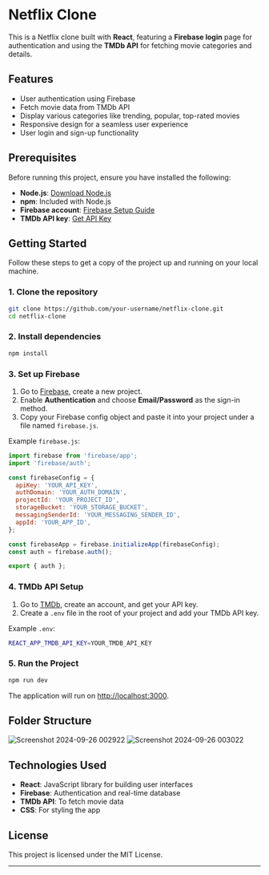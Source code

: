 # Netflix Clone

This is a Netflix clone built with **React**, featuring a **Firebase login** page for authentication and using the **TMDb API** for fetching movie categories and details.

## Features

- User authentication using Firebase
- Fetch movie data from TMDb API
- Display various categories like trending, popular, top-rated movies
- Responsive design for a seamless user experience
- User login and sign-up functionality

## Prerequisites

Before running this project, ensure you have installed the following:

- **Node.js**: [Download Node.js](https://nodejs.org/en/download/)
- **npm**: Included with Node.js
- **Firebase account**: [Firebase Setup Guide](https://firebase.google.com/docs/web/setup)
- **TMDb API key**: [Get API Key](https://www.themoviedb.org/settings/api)

## Getting Started

Follow these steps to get a copy of the project up and running on your local machine.

### 1. Clone the repository

```bash
git clone https://github.com/your-username/netflix-clone.git
cd netflix-clone
```

### 2. Install dependencies

```bash
npm install
```

### 3. Set up Firebase

1. Go to [Firebase](https://firebase.google.com/), create a new project.
2. Enable **Authentication** and choose **Email/Password** as the sign-in method.
3. Copy your Firebase config object and paste it into your project under a file named `firebase.js`.

Example `firebase.js`:
```javascript
import firebase from 'firebase/app';
import 'firebase/auth';

const firebaseConfig = {
  apiKey: 'YOUR_API_KEY',
  authDomain: 'YOUR_AUTH_DOMAIN',
  projectId: 'YOUR_PROJECT_ID',
  storageBucket: 'YOUR_STORAGE_BUCKET',
  messagingSenderId: 'YOUR_MESSAGING_SENDER_ID',
  appId: 'YOUR_APP_ID',
};

const firebaseApp = firebase.initializeApp(firebaseConfig);
const auth = firebase.auth();

export { auth };
```

### 4. TMDb API Setup

1. Go to [TMDb](https://www.themoviedb.org/), create an account, and get your API key.
2. Create a `.env` file in the root of your project and add your TMDb API key.

Example `.env`:
```bash
REACT_APP_TMDB_API_KEY=YOUR_TMDB_API_KEY
```

### 5. Run the Project

```bash
npm run dev 
```

The application will run on [http://localhost:3000](http://localhost:3000).

## Folder Structure
![Screenshot 2024-09-26 002922](https://github.com/user-attachments/assets/30150352-3978-41ff-bcb6-5abac1f08064)
![Screenshot 2024-09-26 003022](https://github.com/user-attachments/assets/56bd669b-6e0c-4c05-adf9-dbb90a2176ba)


## Technologies Used

- **React**: JavaScript library for building user interfaces
- **Firebase**: Authentication and real-time database
- **TMDb API**: To fetch movie data
- **CSS**: For styling the app

## License

This project is licensed under the MIT License.

---
